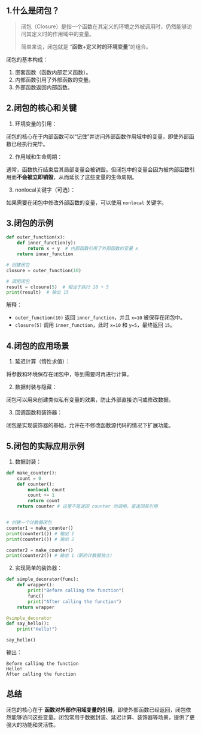 ## 1.什么是闭包？

> 闭包（Closure）是指一个函数在其定义的环境之外被调用时，仍然能够访问其定义时的作用域中的变量。
>
> 简单来说，闭包就是 “**函数+定义时的环境变量**”的组合。

闭包的基本构成：

1. 嵌套函数（函数内部定义函数）。
2. 内部函数引用了外部函数的变量。
3. 外部函数返回内部函数。

## 2.闭包的核心和关键

1. 环境变量的引用：

闭包的核心在于内部函数可以“记住”并访问外部函数作用域中的变量，即使外部函数已经执行完毕。

2. 作用域和生命周期：

通常，函数执行结束后其局部变量会被销毁。但闭包中的变量会因为被内部函数引用而**不会被立即销毁**，从而延长了这些变量的生命周期。

3. nonlocal关键字（可选）：

如果需要在闭包中修改外部函数的变量，可以使用 `nonlocal` 关键字。

## 3.闭包的示例

```python
def outer_function(x):
    def inner_function(y):
        return x + y  # 内部函数引用了外部函数的变量 x
    return inner_function

# 创建闭包
closure = outer_function(10)

# 调用闭包
result = closure(5)  # 相当于执行 10 + 5
print(result)  # 输出 15
```

解释：

- `outer_function(10)` 返回 `inner_function`，并且 `x=10` 被保存在闭包中。
- `closure(5)` 调用 `inner_function`，此时 `x=10` 和 `y=5`，最终返回 `15`。

## 4.闭包的应用场景

1. 延迟计算（惰性求值）：

将参数和环境保存在闭包中，等到需要时再进行计算。

2. 数据封装与隐藏：

闭包可以用来创建类似私有变量的效果，防止外部直接访问或修改数据。

3. 回调函数和装饰器：

闭包是实现装饰器的基础，允许在不修改函数源代码的情况下扩展功能。

## 5.闭包的实际应用示例

1. 数据封装：

```python
def make_counter():
    count = 0
    def counter():
        nonlocal count
        count += 1
        return count
    return counter # 这里不是返回 counter 的调用，是返回其引用


# 创建一个计数器闭包
counter1 = make_counter()
print(counter1()) # 输出 1
print(counter1()) # 输出 2

counter2 = make_counter()
print(counter2()) # 输出 1（新的计数器独立）
```

2. 实现简单的装饰器：

```python
def simple_decorator(func):
    def wrapper():
        print("Before calling the function")
        func()
        print("After calling the function")
    return wrapper

@simple_decorator
def say_hello():
    print("Hello!")

say_hello()
```
输出：

```
Before calling the function
Hello!
After calling the function
```

## 总结

闭包的核心在于 **函数对外部作用域变量的引用**，即使外部函数已经返回，闭包依然能够访问这些变量。闭包常用于数据封装、延迟计算、装饰器等场景，提供了更强大的功能和灵活性。